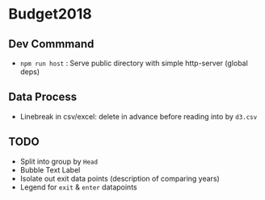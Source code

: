 # Budget2018

## Dev Commmand
* `npm run host` : Serve public directory with simple http-server (global deps)

## Data Process
- Linebreak in csv/excel: delete in advance before reading into by `d3.csv`

## TODO
* Split into group by `Head`
* Bubble Text Label
* Isolate out exit data points (description of comparing years)
* Legend for `exit` & `enter` datapoints